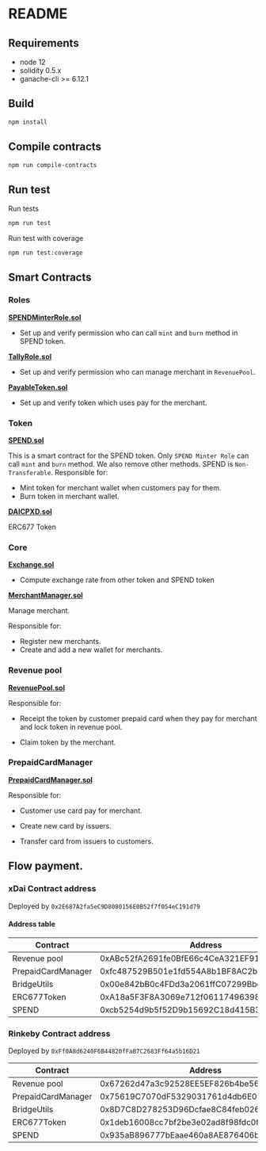 # README

## Requirements

- node 12
- solidity 0.5.x
- ganache-cli >= 6.12.1

## Build

```sh
npm install
```

## Compile contracts

```sh
npm run compile-contracts
```

## Run test

Run tests

```sh
npm run test
```

Run test with coverage

```sh
npm run test:coverage
```

## Smart Contracts

### Roles

**[SPENDMinterRole.sol](./contracts/roles/SPENDMinterRole.sol)**

- Set up and verify permission who can call `mint` and `burn` method in SPEND token.

**[TallyRole.sol](./contracts/roles/TallyRole.sol)**

- Set up and verify permission who can manage merchant in `RevenuePool`.

**[PayableToken.sol](./contracts/roles/PayableToken.sol)**

- Set up and verify token which uses pay for the merchant.

### Token

**[SPEND.sol](./contracts/token/SPEND.sol)**

This is a smart contract for the SPEND token. Only `SPEND Minter Role` can call `mint` and `burn` method. We also remove other methods. SPEND is `Non-Transferable`.
Responsible for:

- Mint token for merchant wallet when customers pay for them.
- Burn token in merchant wallet.

**[DAICPXD.sol](./contracts/token/DAICPXD.sol)**

ERC677 Token

### Core

**[Exchange.sol](./contracts/core/Exchange.sol)**

- Compute exchange rate from other token and SPEND token

**[MerchantManager.sol](./contracts/core/MerchantManager.sol)**

Manage merchant.

Responsible for:

- Register new merchants.
- Create and add a new wallet for merchants.

### Revenue pool

**[RevenuePool.sol](./contracts/RevenuePool.sol)**

Responsible for:

- Receipt the token by customer prepaid card when they pay for merchant and lock token in revenue pool.

- Claim token by the merchant.

### PrepaidCardManager
**[PrepaidCardManager.sol](./contracts/PrepaidCardManager.sol)**

Responsible for:

- Customer use card pay for merchant.

- Create new card by issuers. 

- Transfer card from issuers to customers. 


## Flow payment. 



### xDai Contract address

Deployed by `0x2E687A2fa5eC9D8080156E0B52f7f054eC191d79`

#### Address table

|Contract|Address|
|--------|-------|
|Revenue pool|0xABc52fA2691fe0BfE66c4CeA321EF91550e6950f|
|PrepaidCardManager|0xfc487529B501e1fd554A8b1BF8AC2b0961783477|
|BridgeUtils|0x00e842bB0c4FDd3a2061ffC07299Bbdc7b40Fe39|
|ERC677Token|0xA18a5F3F8A3069e712f0611749639845EA10dAE8|
|SPEND| 0xcb5254d9b5f52D9b15692C18d415B31d2C46CbdF|


### Rinkeby Contract address

Deployed by `0xFf0A8d6240F6B44820fFaB7C2683Ff64a5b16D21`

|Contract|Address|
|--------|-------|
|Revenue pool|0x67262d47a3c92528EE5EF826b4be56c43cb75c43|
|PrepaidCardManager|0x75619C7070dF5329031761d4db6E092fb0083921|
|BridgeUtils|0x8D7C8D278253D96Dcfae8C84feb0267caBEE89fA|
|ERC677Token|0x1deb16008cc7bf2be3e02ad8f98fdc0f97e51358|
|SPEND| 0x935aB896777bEaae460a8AE876406b8c2a7173c2|
